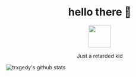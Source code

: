<h1 align=center width=40>hello there 👋</h1>
<div align=center>
  <img src=https://upload.wikimedia.org/wikipedia/commons/1/18/ISO_C%2B%2B_Logo.svg widht=60 height=60>
  <p> Just a retarded kid </p>
</div>


![trxgedy's github stats](https://github-readme-stats.vercel.app/api?username=trxgedy&show_icons=true&theme=tokyonight)
